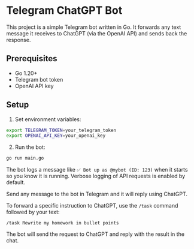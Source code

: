 # Telegram ChatGPT Bot

This project is a simple Telegram bot written in Go. It forwards any text message it receives to ChatGPT (via the OpenAI API) and sends back the response.

## Prerequisites

- Go 1.20+
- Telegram bot token
- OpenAI API key

## Setup

1. Set environment variables:

```sh
export TELEGRAM_TOKEN=your_telegram_token
export OPENAI_API_KEY=your_openai_key
```

2. Run the bot:

```sh
go run main.go
```

The bot logs a message like `✅ Bot up as @mybot (ID: 123)` when it starts so you know it is running. Verbose logging of API requests is enabled by default.

Send any message to the bot in Telegram and it will reply using ChatGPT.

To forward a specific instruction to ChatGPT, use the `/task` command followed by your text:

```text
/task Rewrite my homework in bullet points
```

The bot will send the request to ChatGPT and reply with the result in the chat.

